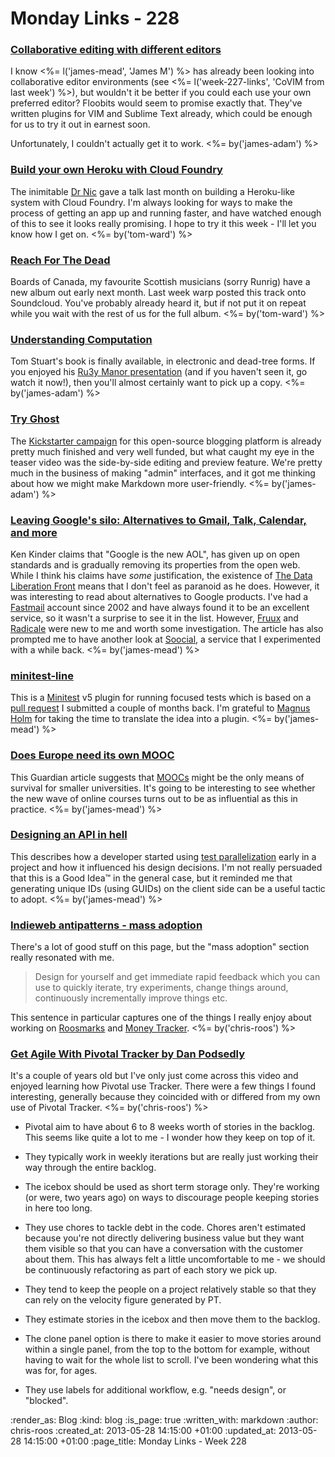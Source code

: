 Monday Links - 228
============

### [Collaborative editing with different editors](https://floobits.com/)

I know <%= l('james-mead', 'James M') %> has already been looking into collaborative editor environments (see <%= l('week-227-links', 'CoVIM from last week') %>), but wouldn't it be better if you could each use your own preferred editor? Floobits would seem to promise exactly that. They've written plugins for VIM and Sublime Text already, which could be enough for us to try it out in earnest soon.

Unfortunately, I couldn't actually get it to work. <%= by('james-adam') %>


### [Build your own Heroku with Cloud Foundry](http://www.youtube.com/watch?v=e0EprkBamvQ&feature=youtu.be)

The inimitable [Dr Nic](http://drnicwilliams.com/) gave a talk last month on building a Heroku-like system with Cloud Foundry.  I'm always looking for ways to make the process of getting an app up and running faster, and have watched enough of this to see it looks really promising.  I hope to try it this week - I'll let you know how I get on. <%= by('tom-ward') %>


### [Reach For The Dead](https://soundcloud.com/warp-records/reach-for-the-dead)

Boards of Canada, my favourite Scottish musicians (sorry Runrig) have a new album out early next month.  Last week warp posted this track onto Soundcloud.  You've probably already heard it, but if not put it on repeat while you wait with the rest of us for the full album. <%= by('tom-ward') %>


### [Understanding Computation](http://codon.com/computation-book)

Tom Stuart's book is finally available, in electronic and dead-tree forms. If you enjoyed his [Ru3y Manor presentation](http://rubymanor.org/3/videos/programming_with_nothing/) (and if you haven't seen it, go watch it now!), then you'll almost certainly want to pick up a copy. <%= by('james-adam') %>


### [Try Ghost](http://tryghost.org/)

The [Kickstarter campaign](http://www.kickstarter.com/projects/johnonolan/ghost-just-a-blogging-platform) for this open-source blogging platform is already pretty much finished and very well funded, but what caught my eye in the teaser video was the side-by-side editing and preview feature. We're pretty much in the business of making "admin" interfaces, and it got me thinking about how we might make Markdown more user-friendly. <%= by('james-adam') %>


### [Leaving Google's silo: Alternatives to Gmail, Talk, Calendar, and more](https://kkinder.com/2013/05/21/leaving-googles-silo-alternatives-to-gmail-talk-calendar-and-more/)

Ken Kinder claims that "Google is the new AOL", has given up on open standards and is gradually removing its properties from the open web. While I think his claims have _some_ justification, the existence of [The Data Liberation Front](http://www.dataliberation.org/) means that I don't feel as paranoid as he does. However, it was interesting to read about alternatives to Google products. I've had a [Fastmail](https://www.fastmail.fm/) account since 2002 and have always found it to be an excellent service, so it wasn't a surprise to see it in the list. However, [Fruux](https://fruux.com/) and [Radicale](http://radicale.org/) were new to me and worth some investigation. The article has also prompted me to have another look at [Soocial](http://www.soocial.com/), a service that I experimented with a while back. <%= by('james-mead') %>


### [minitest-line](https://github.com/judofyr/minitest-line)

This is a [Minitest](https://github.com/seattlerb/minitest) v5 plugin for running focused tests which is based on a [pull request](https://github.com/seattlerb/minitest/pull/267) I submitted a couple of months back. I'm grateful to [Magnus Holm](http://judofyr.net/) for taking the time to translate the idea into a plugin. <%= by('james-mead') %>


### [Does Europe need its own MOOC](http://www.guardian.co.uk/higher-education-network/blog/2013/mar/28/european-mooc-opportunities-challenges)

This Guardian article suggests that [MOOCs](http://en.wikipedia.org/wiki/Massive_open_online_course) might be the only means of survival for smaller universities. It's going to be interesting to see whether the new wave of online courses turns out to be as influential as this in practice. <%= by('james-mead') %>


### [Designing an API in hell](http://pivotallabs.com/designing-an-api-in-hell/)

This describes how a developer started using [test parallelization](http://blog.zenspider.com/blog/2012/12/minitest-parallelization-and-you.html) early in a project and how it influenced his design decisions. I'm not really persuaded that this is a Good Idea™ in the general case, but it reminded me that generating unique IDs (using GUIDs) on the client side can be a useful tactic to adopt. <%= by('james-mead') %>


### [Indieweb antipatterns - mass adoption](http://indiewebcamp.com/wiki/index.php?title=antipatterns#mass_adoption)

There's a lot of good stuff on this page, but the "mass adoption" section really resonated with me.

> Design for yourself and get immediate rapid feedback which you can use to quickly iterate, try experiments, change things around, continuously incrementally improve things etc.

This sentence in particular captures one of the things I really enjoy about working on [Roosmarks](https://github.com/chrisroos/roosmarks) and [Money Tracker](https://github.com/chrisroos/money-tracker). <%= by('chris-roos') %>


### [Get Agile With Pivotal Tracker by Dan Podsedly](http://vimeo.com/14668101)

It's a couple of years old but I've only just come across this video and enjoyed learning how Pivotal use Tracker. There were a few things I found interesting, generally because they coincided with or differed from my own use of Pivotal Tracker. <%= by('chris-roos') %>

* Pivotal aim to have about 6 to 8 weeks worth of stories in the backlog. This seems like quite a lot to me - I wonder how they keep on top of it.

* They typically work in weekly iterations but are really just working their way through the entire backlog.

* The icebox should be used as short term storage only. They're working (or were, two years ago) on ways to discourage people keeping stories in here too long.

* They use chores to tackle debt in the code. Chores aren't estimated because you're not directly delivering business value but they want them visible so that you can have a conversation with the customer about them. This has always felt a little uncomfortable to me - we should be continuously refactoring as part of each story we pick up.

* They tend to keep the people on a project relatively stable so that they can rely on the velocity figure generated by PT.

* They estimate stories in the icebox and then move them to the backlog.

* The clone panel option is there to make it easier to move stories around within a single panel, from the top to the bottom for example, without having to wait for the whole list to scroll. I've been wondering what this was for, for ages.

* They use labels for additional workflow, e.g. "needs design", or "blocked".


:render_as: Blog
:kind: blog
:is_page: true
:written_with: markdown
:author: chris-roos
:created_at: 2013-05-28 14:15:00 +01:00
:updated_at: 2013-05-28 14:15:00 +01:00
:page_title: Monday Links - Week 228
